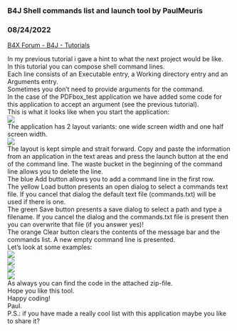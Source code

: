 ### B4J Shell commands list and launch tool by PaulMeuris
### 08/24/2022
[B4X Forum - B4J - Tutorials](https://www.b4x.com/android/forum/threads/142532/)

In my previous tutorial i gave a hint to what the next project would be like.  
In this tutorial you can compose shell command lines.  
Each line consists of an Executable entry, a Working directory entry and an Arguments entry.  
Sometimes you don’t need to provide arguments for the command.  
In the case of the PDFbox\_test application we have added some code for this application to accept an argument (see the previous tutorial).  
This is what it looks like when you start the application:  
![](https://www.b4x.com/android/forum/attachments/132937)  
The application has 2 layout variants: one wide screen width and one half screen width.  
![](https://www.b4x.com/android/forum/attachments/132938)  
The layout is kept simple and strait forward. Copy and paste the information from an application in the text areas and press the launch button at the end of the command line. The waste bucket in the beginning of the command line allows you to delete the line.  
The blue Add button allows you to add a command line in the first row.  
The yellow Load button presents an open dialog to select a commands text file. If you cancel that dialog the default text file (commands.txt) will be used if there is one.  
The green Save button presents a save dialog to select a path and type a filename. If you cancel the dialog and the commands.txt file is present then you can overwrite that file (if you answer yes)!  
The orange Clear button clears the contents of the message bar and the commands list. A new empty command line is presented.  
Let’s look at some examples:  
![](https://www.b4x.com/android/forum/attachments/132939)  
![](https://www.b4x.com/android/forum/attachments/132940)  
![](https://www.b4x.com/android/forum/attachments/132941)  
![](https://www.b4x.com/android/forum/attachments/132942)  
As always you can find the code in the attached zip-file.  
Hope you like this tool.  
Happy coding!  
Paul.  
P.S.: if you have made a really cool list with this application maybe you like to share it?